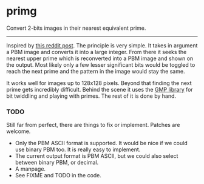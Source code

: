 # primg
Convert 2-bits images in their nearest equivalent prime.

---

Inspired by [this reddit post](https://www.reddit.com/r/math/comments/7qpfls/does_there_exist_a_prime_number_whose).
The principle is very simple. It takes in argument a PBM image and converts it
into a large integer. From there it seeks the nearest upper prime which is
reconverted into a PBM image and shown on the output. Most likely only a few
lesser significant bits would be toggled to reach the next prime and the
pattern in the image would stay the same.

It works well for images up to 128x128 pixels. Beyond that finding the next
prime gets incredibly difficult. Behind the scene it uses the [GMP library](https://gmplib.org)
for bit twiddling and playing with primes. The rest of it is done by hand.

### TODO

Still far from perfect, there are things to fix or implement.
Patches are welcome.

  * Only the PBM ASCII format is supported. It would be nice if we
    could use binary PBM too. It is really easy to implement.
  * The current output format is PBM ASCII, but we could also select between
    binary PBM, or decimal.
  * A manpage.
  * See FIXME and TODO in the code.
